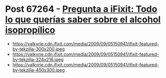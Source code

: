 # Post 67264 - [Pregunta a iFixit: Todo lo que querías saber sobre el alcohol isopropílico](https://www.ifixit.com/News/67264/pregunta-a-ifixit-todo-lo-que-querias-saber-sobre-el-alcohol-isopropilico)

- https://valkyrie.cdn.ifixit.com/media/2009/09/05150941/ifixit-featured-by-tekzilla-300x200.jpeg
- https://valkyrie.cdn.ifixit.com/media/2009/09/05150941/ifixit-featured-by-tekzilla-324x216.jpeg
- https://valkyrie.cdn.ifixit.com/media/2009/09/05150941/ifixit-featured-by-tekzilla-450x300.jpeg
